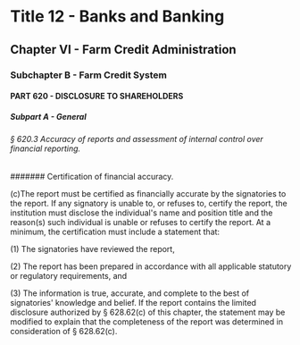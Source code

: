 
# Title 12 - Banks and Banking
## Chapter VI - Farm Credit Administration
### Subchapter B - Farm Credit System
#### PART 620 - DISCLOSURE TO SHAREHOLDERS
##### Subpart A - General
###### § 620.3 Accuracy of reports and assessment of internal control over financial reporting.
####### Certification of financial accuracy.

(c)The report must be certified as financially accurate by the signatories to the report. If any signatory is unable to, or refuses to, certify the report, the institution must disclose the individual's name and position title and the reason(s) such individual is unable or refuses to certify the report. At a minimum, the certification must include a statement that:

(1) The signatories have reviewed the report,

(2) The report has been prepared in accordance with all applicable statutory or regulatory requirements, and

(3) The information is true, accurate, and complete to the best of signatories' knowledge and belief. If the report contains the limited disclosure authorized by § 628.62(c) of this chapter, the statement may be modified to explain that the completeness of the report was determined in consideration of § 628.62(c).
